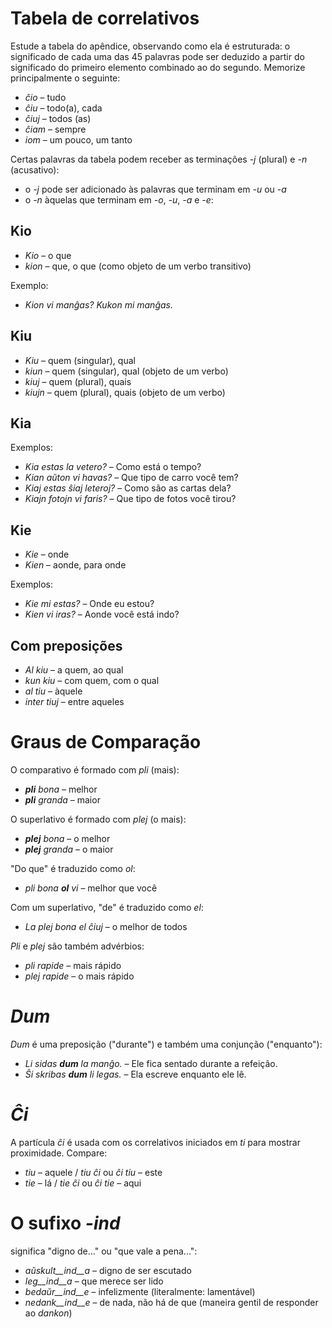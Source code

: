 # Tabela de correlativos

Estude a tabela do apêndice, observando como ela é estruturada: o significado de cada uma das 45 palavras pode ser deduzido a partir do significado do primeiro elemento combinado ao do segundo. Memorize principalmente o seguinte:

- *ĉio*  – tudo
- *ĉiu*  – todo(a), cada
- *ĉiuj*  – todos (as)
- *ĉiam* – sempre
- *iom* – um pouco, um tanto

Certas palavras da tabela podem receber as terminações *-j* (plural) e *-n* (acusativo):

- o *-j* pode ser adicionado às palavras que terminam em *-u* ou *-a*
- o *-n* àquelas que terminam em *-o*, *-u*, *-a* e *-e*:

## Kio 

- *Kio* – o que 
- *kion* – que, o que (como objeto de um verbo transitivo)

Exemplo: 

- *Kion vi manĝas? Kukon mi manĝas.*

## Kiu
- *Kiu* – quem (singular), qual
- *kiun* – quem (singular), qual (objeto de um verbo)
- *kiuj* – quem (plural), quais
- *kiujn* – quem (plural), quais (objeto de um verbo)

## Kia

Exemplos:

- *Kia estas la vetero?* – Como está o tempo?
- *Kian aŭton vi havas?* – Que tipo de carro você tem?
- *Kiaj estas ŝiaj leteroj?* – Como são as cartas dela?
- *Kiajn fotojn vi faris?* – Que tipo de fotos você tirou?

## Kie

- *Kie* – onde
- *Kien* – aonde, para onde

Exemplos:

- *Kie mi estas?* – Onde eu estou?
- *Kien vi iras?* – Aonde você está indo?

## Com preposições

- *Al kiu* – a quem, ao qual
- *kun kiu* – com quem, com o qual
- *al tiu* – àquele
- *inter tiuj* – entre aqueles

# Graus de Comparação

O comparativo é formado com *pli* (mais):

- *__pli__ bona* – melhor 
- *__pli__ granda* – maior

O superlativo é formado com *plej* (o mais):

- *__plej__ bona* – o melhor
- *__plej__ granda* – o maior

"Do que" é traduzido como *ol*:

- *pli bona __ol__ vi* – melhor que você

Com um superlativo, "de" é traduzido como *el*: 

- *La plej bona el ĉiuj* – o melhor de todos

*Pli* e *plej* são também advérbios:

- *pli rapide* – mais rápido
- *plej rapide* – o mais rápido

# *Dum* 

*Dum* é uma preposição ("durante") e também uma conjunção ("enquanto"):

- *Li sidas __dum__ la manĝo.* – Ele fica sentado durante a refeição.
- *Ŝi skribas __dum__ li legas.* – Ela escreve enquanto ele lê.

# *Ĉi*

A partícula *ĉi* é usada com os correlativos iniciados em *ti* para mostrar proximidade. Compare:

- *tiu* – aquele / *tiu ĉi* ou *ĉi tiu* – este
- *tie* – lá / *tie ĉi* ou *ĉi tie* – aqui

# O sufixo *-ind*

significa "digno de..." ou "que vale a pena...":

- *aŭskult__ind__a* – digno de ser escutado
- *leg__ind__a* – que merece ser lido
- *bedaŭr__ind__e* – infelizmente (literalmente: lamentável)
- *nedank__ind__e* – de nada, não há de que (maneira gentil de responder ao *dankon*)

 
